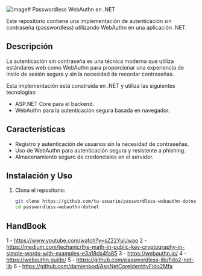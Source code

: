 ![image](https://github.com/Barrankus/passwordless-webauthn/assets/32332277/a430949a-ec28-4037-ad49-08bd169ca815)# Passwordless WebAuthn en .NET

Este repositorio contiene una implementación de autenticación sin contraseña (passwordless) utilizando WebAuthn en una aplicación .NET.

## Descripción

La autenticación sin contraseña es una técnica moderna que utiliza estándares web como WebAuthn para proporcionar una experiencia de inicio de sesión segura y sin la necesidad de recordar contraseñas.

Esta implementación está construida en .NET y utiliza las siguientes tecnologías:

- ASP.NET Core para el backend.
- WebAuthn para la autenticación segura basada en navegador.

## Características

- Registro y autenticación de usuarios sin la necesidad de contraseñas.
- Uso de WebAuthn para autenticación segura y resistente a phishing.
- Almacenamiento seguro de credenciales en el servidor.

## Instalación y Uso

1. Clona el repositorio:

   ```bash
   git clone https://github.com/tu-usuario/passwordless-webauthn-dotnet.git
   cd passwordless-webauthn-dotnet

## HandBook

1 - https://www.youtube.com/watch?v=sZ22YulJwao
2 - https://medium.com/techanic/the-math-in-public-key-cryptography-in-simple-words-with-examples-e3a18cb4fa85
3 - https://webauthn.io/
4 - https://webauthn.guide/
5 - https://github.com/passwordless-lib/fido2-net-lib
6 - https://github.com/damienbod/AspNetCoreIdentityFido2Mfa
